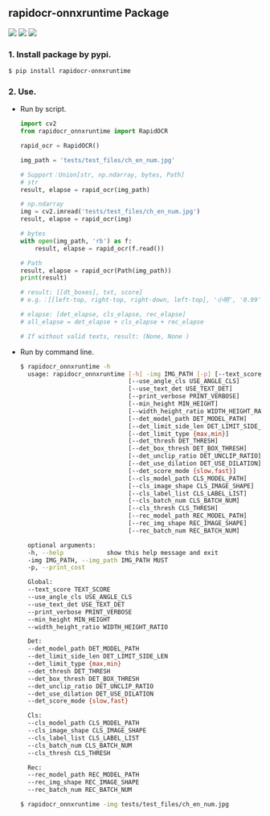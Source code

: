 ## rapidocr-onnxruntime Package
<p>
    <a href=""><img src="https://img.shields.io/badge/Python->=3.7,<=3.10-aff.svg"></a>
    <a href=""><img src="https://img.shields.io/badge/OS-Linux%2C%20Win%2C%20Mac-pink.svg"></a>
    <a href="https://pepy.tech/project/rapidocr_onnxruntime"><img src="https://static.pepy.tech/personalized-badge/rapidocr_onnxruntime?period=total&units=abbreviation&left_color=grey&right_color=blue&left_text=Downloads%20Ort"></a>
</p>

### 1. Install package by pypi.
```bash
$ pip install rapidocr-onnxruntime
```

### 2. Use.
- Run by script.
    ```python
    import cv2
    from rapidocr_onnxruntime import RapidOCR

    rapid_ocr = RapidOCR()

    img_path = 'tests/test_files/ch_en_num.jpg'

    # Support：Union[str, np.ndarray, bytes, Path]
    # str
    result, elapse = rapid_ocr(img_path)

    # np.ndarray
    img = cv2.imread('tests/test_files/ch_en_num.jpg')
    result, elapse = rapid_ocr(img)

    # bytes
    with open(img_path, 'rb') as f:
        result, elapse = rapid_ocr(f.read())

    # Path
    result, elapse = rapid_ocr(Path(img_path))
    print(result)

    # result: [[dt_boxes], txt, score]
    # e.g.：[[left-top, right-top, right-down, left-top], '小明', '0.99']

    # elapse: [det_elapse, cls_elapse, rec_elapse]
    # all_elapse = det_elapse + cls_elapse + rec_elapse

    # If without valid texts, result: (None, None )
    ```

- Run by command line.
  ```bash
  $ rapidocr_onnxruntime -h
    usage: rapidocr_onnxruntime [-h] -img IMG_PATH [-p] [--text_score TEXT_SCORE]
                                [--use_angle_cls USE_ANGLE_CLS]
                                [--use_text_det USE_TEXT_DET]
                                [--print_verbose PRINT_VERBOSE]
                                [--min_height MIN_HEIGHT]
                                [--width_height_ratio WIDTH_HEIGHT_RATIO]
                                [--det_model_path DET_MODEL_PATH]
                                [--det_limit_side_len DET_LIMIT_SIDE_LEN]
                                [--det_limit_type {max,min}]
                                [--det_thresh DET_THRESH]
                                [--det_box_thresh DET_BOX_THRESH]
                                [--det_unclip_ratio DET_UNCLIP_RATIO]
                                [--det_use_dilation DET_USE_DILATION]
                                [--det_score_mode {slow,fast}]
                                [--cls_model_path CLS_MODEL_PATH]
                                [--cls_image_shape CLS_IMAGE_SHAPE]
                                [--cls_label_list CLS_LABEL_LIST]
                                [--cls_batch_num CLS_BATCH_NUM]
                                [--cls_thresh CLS_THRESH]
                                [--rec_model_path REC_MODEL_PATH]
                                [--rec_img_shape REC_IMAGE_SHAPE]
                                [--rec_batch_num REC_BATCH_NUM]

    optional arguments:
    -h, --help            show this help message and exit
    -img IMG_PATH, --img_path IMG_PATH MUST
    -p, --print_cost

    Global:
    --text_score TEXT_SCORE
    --use_angle_cls USE_ANGLE_CLS
    --use_text_det USE_TEXT_DET
    --print_verbose PRINT_VERBOSE
    --min_height MIN_HEIGHT
    --width_height_ratio WIDTH_HEIGHT_RATIO

    Det:
    --det_model_path DET_MODEL_PATH
    --det_limit_side_len DET_LIMIT_SIDE_LEN
    --det_limit_type {max,min}
    --det_thresh DET_THRESH
    --det_box_thresh DET_BOX_THRESH
    --det_unclip_ratio DET_UNCLIP_RATIO
    --det_use_dilation DET_USE_DILATION
    --det_score_mode {slow,fast}

    Cls:
    --cls_model_path CLS_MODEL_PATH
    --cls_image_shape CLS_IMAGE_SHAPE
    --cls_label_list CLS_LABEL_LIST
    --cls_batch_num CLS_BATCH_NUM
    --cls_thresh CLS_THRESH

    Rec:
    --rec_model_path REC_MODEL_PATH
    --rec_img_shape REC_IMAGE_SHAPE
    --rec_batch_num REC_BATCH_NUM

  $ rapidocr_onnxruntime -img tests/test_files/ch_en_num.jpg
  ```